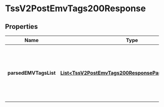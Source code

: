 
# TssV2PostEmvTags200Response

## Properties
Name | Type | Description | Notes
------------ | ------------- | ------------- | -------------
**parsedEMVTagsList** | [**List&lt;TssV2PostEmvTags200ResponseParsedEMVTagsList&gt;**](TssV2PostEmvTags200ResponseParsedEMVTagsList.md) | An array of objects (one per object in the passed emvDetailsList), each of which contains a fully parsed EMV string  |  [optional]



